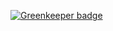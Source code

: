 
[![Greenkeeper badge](https://badges.greenkeeper.io/htdangkhoa/DeAnGiaoHang.svg)](https://greenkeeper.io/)
